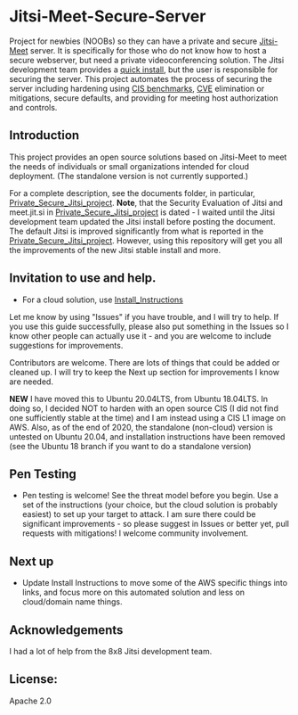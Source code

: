 # Jitsi-Meet-Secure-Server
Project for newbies (NOOBs) so they can have a private and secure [Jitsi-Meet](https://jitsi.org/jitsi-meet/) server.  It is specifically for those who do not know how to host a secure webserver, but need a private videoconferencing solution.  The Jitsi development team provides a [quick install](https://jitsi.github.io/handbook/docs/devops-guide/devops-guide-quickstart), but the user is responsible for securing the server.  This project automates the process of securing the server including hardening using [CIS benchmarks](https://www.cisecurity.org/cis-benchmarks/), [CVE](https://en.wikipedia.org/wiki/Common_Vulnerabilities_and_Exposures) elimination or mitigations, secure defaults, and providing for meeting host authorization and controls.

## Introduction
This project provides an open source solutions based on Jitsi-Meet to meet the needs of individuals or small organizations intended for cloud deployment.
(The standalone version is not currently supported.)

For a complete description, see the documents folder, in particular, [Private_Secure_Jitsi_project](/Documents/Private_Secure_Jitsi_project.pdf).
**Note**, that the Security Evaluation of Jitsi and meet.jit.si in [Private_Secure_Jitsi_project](/Documents/Private_Secure_Jitsi_project.pdf) is dated - I waited until the Jitsi development team updated the Jitsi install before posting the document.  The default Jitsi is improved significantly from what is reported in the [Private_Secure_Jitsi_project](/Documents/Private_Secure_Jitsi_project.pdf).  However, using this repository will get you all the improvements of the new Jitsi stable install and more.

## Invitation to use and help.

- For a cloud solution, use [Install_Instructions](/Install_Instructions.md)

Let me know by using "Issues" if you have trouble, and I will try to help.  If you use this guide successfully, please also put something in the Issues so I know other people can actually use it - and you are welcome to include suggestions for improvements.

Contributors are welcome.  There are lots of things that could be added or cleaned up.  I will try to keep the Next up section for improvements I know are needed.

**NEW**
I have moved this to Ubuntu 20.04LTS, from Ubuntu 18.04LTS.  In doing so, I decided NOT to harden with an open source CIS (I did not find one sufficiently stable at the time) and I am instead using a CIS L1 image on AWS.  Also, as of the end of 2020, the standalone (non-cloud) version is untested on Ubuntu 20.04, and installation instructions have been removed (see the Ubuntu 18 branch if you want to do a standalone version)

## Pen Testing

- Pen testing is welcome!  See the threat model before you begin. Use a set of the instructions (your choice, but the cloud solution is probably easiest) to set up your target to attack.  I am sure there could be significant improvements - so please suggest in Issues or better yet, pull requests with mitigations!  I welcome community involvement.

## Next up

- Update Install Instructions to move some of the AWS specific things into links, and focus more on this automated solution and less on cloud/domain name things.


## Acknowledgements
I had a lot of help from the 8x8 Jitsi development team.

## License:
Apache 2.0

